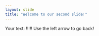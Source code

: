 ```yaml
---
layout: slide
title: "Welcome to our second slide!"
---
```

Your text: !!!!!
Use the left arrow to go back!
